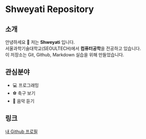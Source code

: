 # Shweyati Repository

## 소개
안녕하세요 👋 저는 **Shweyati** 입니다.  
서울과학기술대학교(SEOULTECH)에서 **컴퓨터공학**을 전공하고 있습니다.  
이 저장소는 Git, Github, Markdown 실습을 위해 만들었습니다.  

## 관심분야
- 💻 프로그래밍
- ⚽ 축구 보기
- 🎵 음악 듣기

## 링크
[내 Github 프로필](https://github.com/ssy02)
